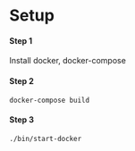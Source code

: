 # Setup

#### Step 1
Install docker, docker-compose

#### Step 2
```
docker-compose build
```

#### Step 3
```
./bin/start-docker
```
